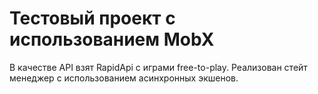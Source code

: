 # Тестовый проект с использованием MobX
В качестве API взят RapidApi с играми free-to-play. Реализован стейт менеджер с использованием асинхронных экшенов. 


